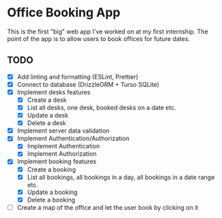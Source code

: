# Office Booking App

This is the first "big" web app I've worked on at my first internship. The point of the app is to allow users to book offices for future dates.

## TODO

- [x] Add linting and formatting (ESLint, Prettier)
- [x] Connect to database (DrizzleORM + Turso SQLite)
- [x] Implement desks features
    - [x] Create a desk
    - [x] List all desks, one desk, booked desks on a date etc.
    - [x] Update a desk
    - [x] Delete a desk
- [x] Implement server data validation
- [x] Implement Authentication/Authorization
    - [x] Implement Authentication
    - [x] Implement Authorization
- [x] Implement booking features
    - [x] Create a booking
    - [x] List all bookings, all bookings in a day, all bookings in a date range etc.
    - [x] Update a booking
    - [x] Delete a booking
- [ ] Create a map of the office and let the user book by clicking on it
